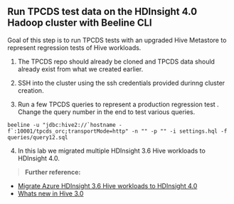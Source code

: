 
## Run TPCDS test data on the HDInsight 4.0 Hadoop cluster with Beeline CLI

Goal of this step is to run TPCDS tests with an upgraded Hive Metastore to represent  regression tests of Hive workloads. 

1. The TPCDS repo should already be cloned and TPCDS data should already exist from what we created earlier. 

2. SSH into the cluster using the ssh credentials provided durinng cluster creation. 

3. Run a few TPCDS queries to represent a production regression test . Change the query number in the end to test various queries. 

```
beeline -u "jdbc:hive2://`hostname -f`:10001/tpcds_orc;transportMode=http" -n "" -p "" -i settings.hql -f queries/query12.sql
```

4. In this lab we migrated multiple HDInsight 3.6 Hive workloads to HDInsight 4.0.

  
    
        

>**Further reference:**
 - [Migrate Azure HDInsight 3.6 Hive workloads to HDInsight 4.0](https://docs.microsoft.com/en-us/azure/hdinsight/interactive-query/apache-hive-migrate-workloads)
 - [Whats new in Hive 3.0](https://docs.cloudera.com/HDPDocuments/HDP3/HDP-3.1.4/hive-overview/content/hive_whats_new_in_this_release_hive.html)

<!--stackedit_data:
eyJoaXN0b3J5IjpbMjAwNjg5MzM0MywtMTYyNDg2NDcyXX0=
-->